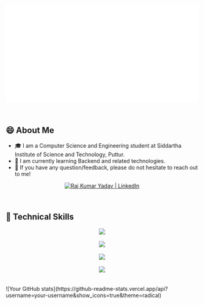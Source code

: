 <p align="center">
  <img src="header.svg" alt="my banner"></a>
</p>

<br>

## 😄 About Me
- 🎓 I am a Computer Science and Engineering student at Siddartha Institute of Science and Technology, Puttur.
- 🌱 I am currently learning Backend and related technologies.
- 💬 If you have any question/feedback, please do not hesitate to reach out to me!

<p align="center">
  <a href="https://www.linkedin.com/in/yadav-raj10/"><img src="https://img.shields.io/badge/LinkedIn-0077B5?style=for-the-badge&logo=linkedin&logoColor=white" alt="Raj Kumar Yadav | LinkedIn"/></a>
</p>

<br>

## 💼 Technical Skills

<p align="center">
  <a href="https://skillicons.dev">
    <img src="https://skillicons.dev/icons?i=c,java,js,py" />
  </a>
</p>

<p align="center">
  <a href="https://skillicons.dev">
    <img src="https://skillicons.dev/icons?i=react,html,css,bootstrap" />
  </a>
</p>

<p align="center">
  <a href="https://skillicons.dev">
    <img src="https://skillicons.dev/icons?i=nodejs,express,mongodb,mysql,sqlite,jquery" />
  </a>
</p>

<p align="center">
  <a href="https://skillicons.dev">
    <img src="https://skillicons.dev/icons?i=git,github,vscode,androidstudio" />
  </a>
</p>

<br>
![Your GitHub stats](https://github-readme-stats.vercel.app/api?username=your-username&show_icons=true&theme=radical)



<!---
Raj91027/Raj91027 is a ✨ special ✨ repository because its `README.md` (this file) appears on your GitHub profile.
You can click the Preview link to take a look at your changes.
--->
